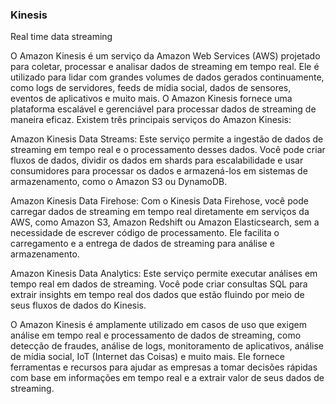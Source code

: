 ### Kinesis

Real time data streaming

O Amazon Kinesis é um serviço da Amazon Web Services (AWS) projetado para coletar, processar e analisar dados de streaming em tempo real. Ele é utilizado para lidar com grandes volumes de dados gerados continuamente, como logs de servidores, feeds de mídia social, dados de sensores, eventos de aplicativos e muito mais. O Amazon Kinesis fornece uma plataforma escalável e gerenciável para processar dados de streaming de maneira eficaz. Existem três principais serviços do Amazon Kinesis:

Amazon Kinesis Data Streams: Este serviço permite a ingestão de dados de streaming em tempo real e o processamento desses dados. Você pode criar fluxos de dados, dividir os dados em shards para escalabilidade e usar consumidores para processar os dados e armazená-los em sistemas de armazenamento, como o Amazon S3 ou DynamoDB.

Amazon Kinesis Data Firehose: Com o Kinesis Data Firehose, você pode carregar dados de streaming em tempo real diretamente em serviços da AWS, como Amazon S3, Amazon Redshift ou Amazon Elasticsearch, sem a necessidade de escrever código de processamento. Ele facilita o carregamento e a entrega de dados de streaming para análise e armazenamento.

Amazon Kinesis Data Analytics: Este serviço permite executar análises em tempo real em dados de streaming. Você pode criar consultas SQL para extrair insights em tempo real dos dados que estão fluindo por meio de seus fluxos de dados do Kinesis.

O Amazon Kinesis é amplamente utilizado em casos de uso que exigem análise em tempo real e processamento de dados de streaming, como detecção de fraudes, análise de logs, monitoramento de aplicativos, análise de mídia social, IoT (Internet das Coisas) e muito mais. Ele fornece ferramentas e recursos para ajudar as empresas a tomar decisões rápidas com base em informações em tempo real e a extrair valor de seus dados de streaming.